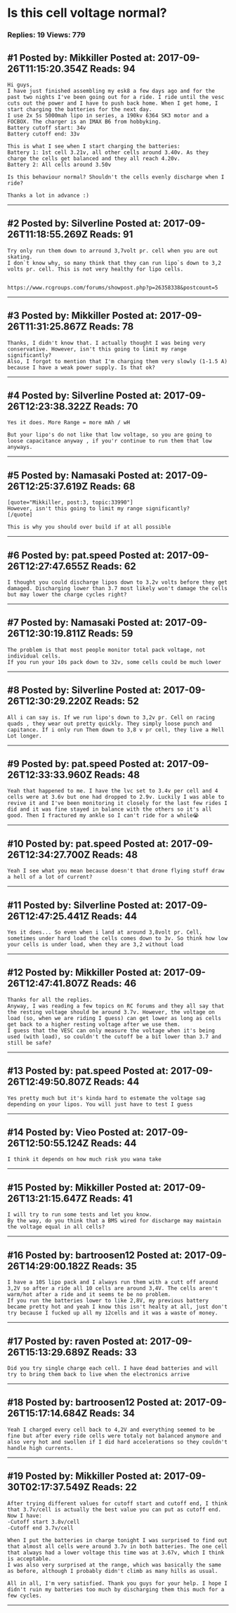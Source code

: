 # Is this cell voltage normal?

### Replies: 19 Views: 779

## \#1 Posted by: Mikkiller Posted at: 2017-09-26T11:15:20.354Z Reads: 94

```
Hi guys,
I have just finished assembling my esk8 a few days ago and for the past two nights I've been going out for a ride. I ride until the vesc cuts out the power and I have to push back home. When I get home, I start charging the batteries for the next day. 
I use 2x 5s 5000mah lipo in series, a 190kv 6364 SK3 motor and a FOCBOX. The charger is an IMAX B6 from hobbyking.
Battery cutoff start: 34v
Battery cutoff end: 33v

This is what I see when I start charging the batteries:
Battery 1: 1st cell 3.21v, all other cells around 3.40v. As they charge the cells get balanced and they all reach 4.20v.
Battery 2: All cells around 3.50v

Is this behaviour normal? Shouldn't the cells evenly discharge when I ride? 

Thanks a lot in advance :)
```

---
## \#2 Posted by: Silverline Posted at: 2017-09-26T11:18:55.269Z Reads: 91

```
Try only run them down to arround 3,7volt pr. cell when you are out skating.
I don`t know why, so many think that they can run lipo`s down to 3,2 volts pr. cell. This is not very healthy for lipo cells.


https://www.rcgroups.com/forums/showpost.php?p=26358338&postcount=5
```

---
## \#3 Posted by: Mikkiller Posted at: 2017-09-26T11:31:25.867Z Reads: 78

```
Thanks, I didn't know that. I actually thought I was being very conservative. However, isn't this going to limit my range significantly?
Also, I forgot to mention that I'm charging them very slowly (1-1.5 A) because I have a weak power supply. Is that ok?
```

---
## \#4 Posted by: Silverline Posted at: 2017-09-26T12:23:38.322Z Reads: 70

```
Yes it does. More Range = more mAh / wH

But your lipo's do not like that low voltage, so you are going to loose capacitance anyway , if you'r continue to run them that low anyways.
```

---
## \#5 Posted by: Namasaki Posted at: 2017-09-26T12:25:37.619Z Reads: 68

```
[quote="Mikkiller, post:3, topic:33990"]
However, isn't this going to limit my range significantly?
[/quote]

This is why you should over build if at all possible
```

---
## \#6 Posted by: pat.speed Posted at: 2017-09-26T12:27:47.655Z Reads: 62

```
I thought you could discharge lipos down to 3.2v volts before they get damaged. Discharging lower than 3.7 most likely won't damage the cells but may lower the charge cycles right?
```

---
## \#7 Posted by: Namasaki Posted at: 2017-09-26T12:30:19.811Z Reads: 59

```
The problem is that most people monitor total pack voltage, not individual cells. 
If you run your 10s pack down to 32v, some cells could be much lower
```

---
## \#8 Posted by: Silverline Posted at: 2017-09-26T12:30:29.220Z Reads: 52

```
All i can say is. If we run lipo's down to 3,2v pr. Cell on racing quads , they wear out pretty quickly. They simply loose punch and capitance. If i only run Them down to 3,8 v pr cell, they live a Hell Lot longer.
```

---
## \#9 Posted by: pat.speed Posted at: 2017-09-26T12:33:33.960Z Reads: 48

```
Yeah that happened to me. I have the lvc set to 3.4v per cell and 4 cells were at 3.6v but one had dropped to 2.9v. Luckily I was able to revive it and I've been monitoring it closely for the last few rides I did and it was fine stayed in balance with the others so it's all good. Then I fractured my ankle so I can't ride for a while😭
```

---
## \#10 Posted by: pat.speed Posted at: 2017-09-26T12:34:27.700Z Reads: 48

```
Yeah I see what you mean because doesn't that drone flying stuff draw a hell of a lot of current?
```

---
## \#11 Posted by: Silverline Posted at: 2017-09-26T12:47:25.441Z Reads: 44

```
Yes it does... So even when i land at around 3,8volt pr. Cell, sometimes under hard load the cells comes down to 3v. So think how low your cells is under load, when they are 3,2 without load
```

---
## \#12 Posted by: Mikkiller Posted at: 2017-09-26T12:47:41.807Z Reads: 46

```
Thanks for all the replies. 
Anyway, I was reading a few topics on RC forums and they all say that the resting voltage should be around 3.7v. However, the voltage on load (so, when we are riding I guess) can get lower as long as cells get back to a higher resting voltage after we use them. 
I guess that the VESC can only measure the voltage when it's being used (with load), so couldn't the cutoff be a bit lower than 3.7 and still be safe?
```

---
## \#13 Posted by: pat.speed Posted at: 2017-09-26T12:49:50.807Z Reads: 44

```
Yes pretty much but it's kinda hard to estemate the voltage sag depending on your lipos. You will just have to test I guess
```

---
## \#14 Posted by: Vieo Posted at: 2017-09-26T12:50:55.124Z Reads: 44

```
I think it depends on how much risk you wana take
```

---
## \#15 Posted by: Mikkiller Posted at: 2017-09-26T13:21:15.647Z Reads: 41

```
I will try to run some tests and let you know. 
By the way, do you think that a BMS wired for discharge may maintain the voltage equal in all cells?
```

---
## \#16 Posted by: bartroosen12 Posted at: 2017-09-26T14:29:00.182Z Reads: 35

```
I have a 10S lipo pack and I always run them with a cutt off around 3,2V so after a ride all 10 cells are around 3,4V. The cells aren't warm/hot after a ride and it seems te be no problem.
If you run the batteries lower to like 2,8V, my previous battery became pretty hot and yeah I know this isn't healty at all, just don't try because I fucked up all my 12cells and it was a waste of money.
```

---
## \#17 Posted by: raven Posted at: 2017-09-26T15:13:29.689Z Reads: 33

```
Did you try single charge each cell. I have dead batteries and will try to bring them back to live when the electronics arrive
```

---
## \#18 Posted by: bartroosen12 Posted at: 2017-09-26T15:17:14.684Z Reads: 34

```
Yeah I charged every cell back to 4,2V and everything seemed to be fine but after every ride cells were totaly not balanced anymore and also very hot and swollen if I did hard accelerations so they couldn't handle high currents.
```

---
## \#19 Posted by: Mikkiller Posted at: 2017-09-30T02:17:37.549Z Reads: 22

```
After trying different values for cutoff start and cutoff end, I think that 3.7v/cell is actually the best value you can put as cutoff end. Now I have:
-Cutoff start 3.8v/cell
-Cutoff end 3.7v/cell

When I put the batteries in charge tonight I was surprised to find out that almost all cells were around 3.7v in both batteries. The one cell that always had a lower voltage this time was at 3.67v, which I think is acceptable. 
I was also very surprised at the range, which was basically the same as before, although I probably didn't climb as many hills as usual. 

All in all, I'm very satisfied. Thank you guys for your help. I hope I didn't ruin my batteries too much by discharging them this much for a few cycles.
```

---
